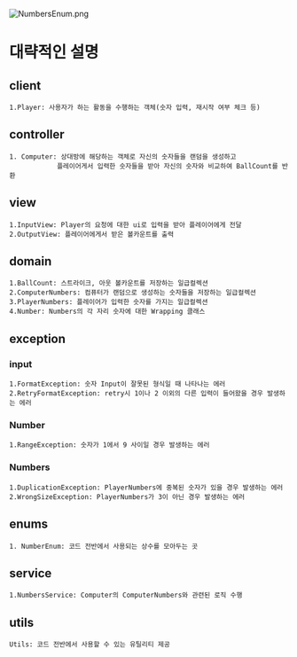 
![NumbersEnum.png](https://i.imgur.com/7zaUCzD.png)


# 대략적인 설명

## client
    1.Player: 사용자가 하는 활동을 수행하는 객체(숫자 입력, 재시작 여부 체크 등)

## controller
    1. Computer: 상대방에 해당하는 객체로 자신의 숫자들을 랜덤을 생성하고 
                플레이어게서 입력한 숫자들을 받아 자신의 숫자와 비교하여 BallCount를 반환

## view
    1.InputView: Player의 요청에 대한 ui로 입력을 받아 플레이어에게 전달
    2.OutputView: 플레이어에게서 받은 볼카운트를 출력

## domain
    1.BallCount: 스트라이크, 아웃 볼카운트를 저장하는 일급컬렉션
    2.ComputerNumbers: 컴퓨터가 랜덤으로 생성하는 숫자들을 저장하는 일급컬렉션
    3.PlayerNumbers: 플레이어가 입력한 숫자를 가지는 일급컬렉션
    4.Number: Numbers의 각 자리 숫자에 대한 Wrapping 클래스

## exception
### input
    1.FormatException: 숫자 Input이 잘못된 형식일 때 나타나는 에러
    2.RetryFormatException: retry시 1이나 2 이외의 다른 입력이 들어왔을 경우 발생하는 에러

### Number
    1.RangeException: 숫자가 1에서 9 사이일 경우 발생하는 에러

### Numbers
    1.DuplicationException: PlayerNumbers에 중복된 숫자가 있을 경우 발생하는 에러
    2.WrongSizeException: PlayerNumbers가 3이 아닌 경우 발생하는 에러

## enums
    1. NumberEnum: 코드 전반에서 사용되는 상수를 모아두는 곳
## service
    1.NumbersService: Computer의 ComputerNumbers와 관련된 로직 수행

## utils
    Utils: 코드 전반에서 사용할 수 있는 유틸리티 제공




